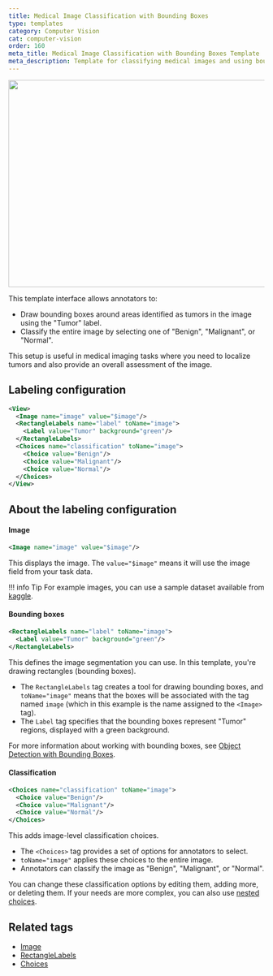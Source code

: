 ```yaml
---
title: Medical Image Classification with Bounding Boxes
type: templates
category: Computer Vision
cat: computer-vision
order: 160
meta_title: Medical Image Classification with Bounding Boxes Template
meta_description: Template for classifying medical images and using bounding boxes for image segmentation.
---
```



<img src="/images/templates/medical-image-classification.png" alt="" class="gif-border" width="552px" height="408px" />

This template interface allows annotators to:
- Draw bounding boxes around areas identified as tumors in the image using the "Tumor" label.
- Classify the entire image by selecting one of "Benign", "Malignant", or "Normal".

This setup is useful in medical imaging tasks where you need to localize tumors and also provide an overall assessment of the image.

## Labeling configuration

```xml
<View>
  <Image name="image" value="$image"/>
  <RectangleLabels name="label" toName="image">
    <Label value="Tumor" background="green"/>
  </RectangleLabels>
  <Choices name="classification" toName="image">
    <Choice value="Benign"/>
    <Choice value="Malignant"/>
    <Choice value="Normal"/>
  </Choices>
</View>
```

## About the labeling configuration

#### Image

```xml
<Image name="image" value="$image"/>
```

This displays the image. The `value="$image"` means it will use the image field from your task data.

!!! info Tip
    For example images, you can use a sample dataset available from [kaggle](https://www.kaggle.com/datasets/aryashah2k/breast-ultrasound-images-dataset?resource=download). 


#### Bounding boxes

```xml
<RectangleLabels name="label" toName="image">
  <Label value="Tumor" background="green"/>
</RectangleLabels>
```
This defines the image segmentation you can use. In this template, you're drawing rectangles (bounding boxes). 

- The `RectangleLabels` tag creates a tool for drawing bounding boxes, and `toName="image"` means that the boxes will be associated with the tag named `image` (which in this example is the name assigned to the `<Image>` tag). 
- The `Label` tag specifies that the bounding boxes represent "Tumor" regions, displayed with a green background.

For more information about working with bounding boxes, see [Object Detection with Bounding Boxes](image_bbox). 

#### Classification

```xml
<Choices name="classification" toName="image">
  <Choice value="Benign"/>
  <Choice value="Malignant"/>
  <Choice value="Normal"/>
</Choices>
```

This adds image-level classification choices. 

- The `<Choices>` tag provides a set of options for annotators to select.
- `toName="image"` applies these choices to the entire image.
- Annotators can classify the image as "Benign", "Malignant", or "Normal".

You can change these classification options by editing them, adding more, or deleting them. If your needs are more complex, you can also use [nested choices](image_classification#Enhance-classification-templates-with-nested-choices). 


## Related tags

- [Image](/tags/image.html)
- [RectangleLabels](/tags/rectanglelabels.html)
- [Choices](/tags/choices.html)
